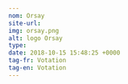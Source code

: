 ```yaml
---
nom: Orsay
site-url:
img: orsay.png
alt: logo Orsay
type:
date: 2018-10-15 15:48:25 +0000
tag-fr: Votation
tag-en: Votation
---
```

